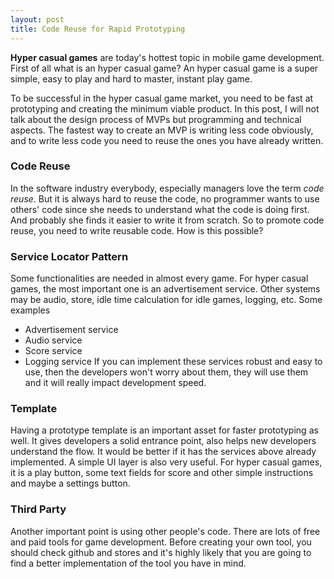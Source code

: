 ```yaml
---
layout: post
title: Code Reuse for Rapid Prototyping
---
```

**Hyper casual games** are today's hottest topic in mobile game development.
First of all what is an hyper casual game? An hyper casual game is a super simple, easy to play and hard to master, instant play game.

To be successful in the hyper casual game market, you need to be fast at prototyping and creating the minimum viable product. In this post, I will not talk about the design process of MVPs but programming and technical aspects.
The fastest way to create an MVP is writing less code obviously, and to write less code you need to reuse the ones you have already written.

### Code Reuse
In the software industry everybody, especially managers love the term _code reuse_. But it is always hard to reuse the code, no programmer wants to use others' code since she needs to understand what the code is doing first. And probably she finds it easier to write it from scratch.
So to promote code reuse, you need to write reusable code. How is this possible?

### Service Locator Pattern
Some functionalities are needed in almost every game. For hyper casual games, the most important one is an advertisement service. Other systems may be audio, store, idle time calculation for idle games, logging, etc.
Some examples
* Advertisement service
* Audio service
* Score service
* Logging service
If you can implement these services robust and easy to use, then the developers won't worry about them, they will use them and it will really impact development speed.
### Template
Having a prototype template is an important asset for faster prototyping as well. It gives developers a solid entrance point, also helps new developers understand the flow. 
It would be better if it has the services above already implemented. A simple UI layer is also very useful. For hyper casual games, it is a play button, some text fields for score and other simple instructions and maybe a settings button.
### Third Party
Another important point is using other people's code. There are lots of free and paid tools for game development. Before creating your own tool, you should check github and stores and it's highly likely that you are going to find a better implementation of the tool you have in mind.
